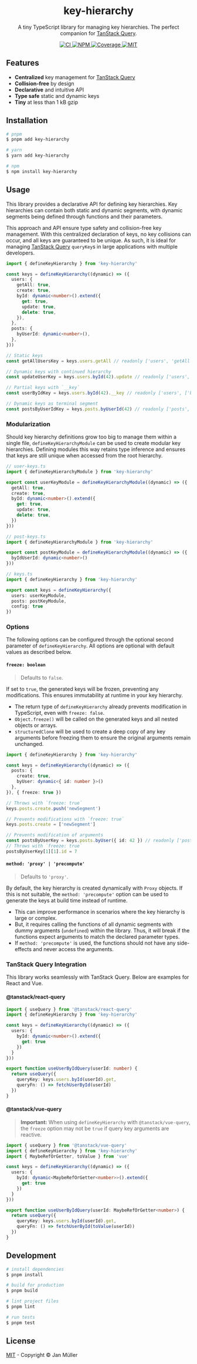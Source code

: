 <h1 align="center">key-hierarchy</h1>

<p align="center">
    A tiny TypeScript library for managing key hierarchies. The perfect companion for <a href="https://tanstack.com/query/latest">TanStack Query</a>.
</p>

<p align="center">
  <a href="https://github.com/DerYeger/yeger/actions/workflows/ci.yml">
    <img alt="CI" src="https://img.shields.io/github/actions/workflow/status/DerYeger/yeger/ci.yml?branch=main&label=ci&logo=github&color=#4DC71F">
  </a>
  <a href="https://www.npmjs.com/package/key-hierarchy">
    <img alt="NPM" src="https://img.shields.io/npm/v/key-hierarchy?logo=npm">
  </a>
  <a href="https://app.codecov.io/gh/DerYeger/yeger/tree/main/packages/key-hierarchy">
    <img alt="Coverage" src="https://codecov.io/gh/DerYeger/yeger/branch/main/graph/badge.svg?token=DjcvNlg4hd&flag=key-hierarchy">
  </a>
  <a href="https://opensource.org/licenses/MIT">
    <img alt="MIT" src="https://img.shields.io/npm/l/key-hierarchy?color=%234DC71F">
  </a>
</p>

## Features

- **Centralized** key management for [TanStack Query](https://tanstack.com/query/latest)
- **Collision-free** by design
- **Declarative** and intuitive API
- **Type safe** static and dynamic keys
- **Tiny** at less than 1 kB gzip

## Installation

```bash
# pnpm
$ pnpm add key-hierarchy

# yarn
$ yarn add key-hierarchy

# npm
$ npm install key-hierarchy
```

## Usage

This library provides a declarative API for defining key hierarchies.
Key hierarchies can contain both static and dynamic segments, with dynamic segments being defined through functions and their parameters.

This approach and API ensure type safety and collision-free key management.
With this centralized declaration of keys, no key collisions can occur, and all keys are guaranteed to be unique.
As such, it is ideal for managing [TanStack Query](https://tanstack.com/query/latest) `queryKey`s in large applications with multiple developers.

```ts
import { defineKeyHierarchy } from 'key-hierarchy'

const keys = defineKeyHierarchy((dynamic) => ({
  users: {
    getAll: true,
    create: true,
    byId: dynamic<number>().extend({
      get: true,
      update: true,
      delete: true,
    }),
  },
  posts: {
    byUserId: dynamic<number>(),
  },
}))

// Static keys
const getAllUsersKey = keys.users.getAll // readonly ['users', 'getAll']

// Dynamic keys with continued hierarchy
const updateUserKey = keys.users.byId(42).update // readonly ['users', ['byId', number], 'update']

// Partial keys with `__key`
const userByIdKey = keys.users.byId(42).__key // readonly ['users', ['byId', number]]

// Dynamic keys as terminal segment
const postsByUserIdKey = keys.posts.byUserId(42) // readonly ['posts', ['byUserId', number]]
```

### Modularization

Should key hierarchy definitions grow too big to manage them within a single file, `defineKeyHierarchyModule` can be used to create modular key hierarchies.
Defining modules this way retains type inference and ensures that keys are still unique when accessed from the root hierarchy.

```ts
// user-keys.ts
import { defineKeyHierarchyModule } from 'key-hierarchy'

export const userKeyModule = defineKeyHierarchyModule((dynamic) => ({
  getAll: true,
  create: true,
  byId: dynamic<number>().extend({
    get: true,
    update: true,
    delete: true,
  })
}))

// post-keys.ts
import { defineKeyHierarchyModule } from 'key-hierarchy'

export const postKeyModule = defineKeyHierarchyModule((dynamic) => ({
  byIdUserId: dynamic<number>()
}))

// keys.ts
import { defineKeyHierarchy } from 'key-hierarchy'

export const keys = defineKeyHierarchy({
  users: userKeyModule,
  posts: postKeyModule,
  config: true
})
```

### Options

The following options can be configured through the optional second parameter of `defineKeyHierarchy`.
All options are optional with default values as described below.

#### `freeze: boolean`

> Defaults to `false`.

If set to `true`, the generated keys will be frozen, preventing any modifications. This ensures immutability at runtime in your key hierarchy.

- The return type of `defineKeyHierarchy` already prevents modification in TypeScript, even with `freeze: false`.
- `Object.freeze()` will be called on the generated keys and all nested objects or arrays.
- `structuredClone` will be used to create a deep copy of any key arguments before freezing them to ensure the original arguments remain unchanged.

```ts
import { defineKeyHierarchy } from 'key-hierarchy'

const keys = defineKeyHierarchy((dynamic) => ({
  posts: {
    create: true,
    byUser: dynamic<{ id: number }>()
  },
}), { freeze: true })

// Throws with `freeze: true`
keys.posts.create.push('newSegment') 

// Prevents modifications with `freeze: true`
keys.posts.create = ['newSegment']

// Prevents modification of arguments
const postsByUserKey = keys.posts.byUser({ id: 42 }) // readonly ['posts', ['byUser', DeepReadonly<{ id: number }>]]
// Throws with `freeze: true`
postsByUserKey[1][1].id = 7
```

#### `method: 'proxy' | 'precompute'`

> Defaults to `'proxy'`.

By default, the key hierarchy is created dynamically with `Proxy` objects.
If this is not suitable, the `method: 'precompute'` option can be used to generate the keys at build time instead of runtime.

- This can improve performance in scenarios where the key hierarchy is large or complex.
- But, it requires calling the functions of all dynamic segments with dummy arguments (`undefined`) within the library. Thus, it will break if the functions expect arguments to match the declared parameter types.
- If `method: 'precompute'` is used, the functions should not have any side-effects and never access the arguments.

### TanStack Query Integration

This library works seamlessly with TanStack Query.
Below are examples for React and Vue.

#### @tanstack/react-query

```ts
import { useQuery } from '@tanstack/react-query'
import { defineKeyHierarchy } from 'key-hierarchy'

const keys = defineKeyHierarchy((dynamic) => ({
  users: {
    byId: dynamic<number>().extend({
      get: true
    })
  }
}))

export function useUserByIdQuery(userId: number) {
  return useQuery({
    queryKey: keys.users.byId(userId).get,
    queryFn: () => fetchUserById(userId)
  })
}
```

#### @tanstack/vue-query

> **Important:** When using `defineKeyHierarchy` with `@tanstack/vue-query`, the `freeze` option may not be `true` if query key arguments are reactive.

```ts
import { useQuery } from '@tanstack/vue-query'
import { defineKeyHierarchy } from 'key-hierarchy'
import { MaybeRefOrGetter, toValue } from 'vue'

const keys = defineKeyHierarchy((dynamic) => ({
  users: {
    byId: dynamic<MaybeRefOrGetter<number>>().extend({
      get: true
    })
  }
}))

export function useUserByIdQuery(userId: MaybeRefOrGetter<number>) {
  return useQuery({
    queryKey: keys.users.byId(userId).get,
    queryFn: () => fetchUserById(toValue(userId))
  })
}
```

## Development

```bash
# install dependencies
$ pnpm install

# build for production
$ pnpm build

# lint project files
$ pnpm lint

# run tests
$ pnpm test
```

## License

[MIT](https://github.com/DerYeger/yeger/blob/main/packages/key-hierarchy/LICENSE) - Copyright &copy; Jan Müller
